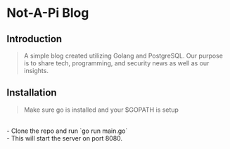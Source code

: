 # Not-A-Pi Blog

## Introduction

> A simple blog created utilizing Golang and PostgreSQL. Our purpose is to share tech, programming, and security news as well as our insights.

## Installation

> Make sure go is installed and your $GOPATH is setup
<br>
- Clone the repo and run `go run main.go`
<br>
- This will start the server on port 8080.